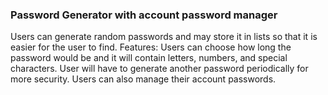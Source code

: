 ### Password Generator with account password manager
Users can generate random passwords and may store it in lists so that it is easier for the user to find.
Features: Users can choose how long the password would be and it will contain letters, numbers, and special characters. User will have to generate another password periodically for more security. Users can also manage their account passwords.
